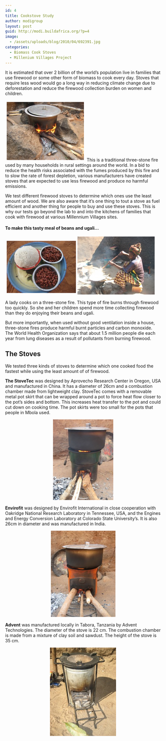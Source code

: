 ```yaml
---
id: 4
title: Cookstove Study
author: modigroup
layout: post
guid: http://modi.buildafrica.org/?p=4
image:
  - /assets/uploads/blog/2010/04/692391.jpg
categories:
  - Biomass Cook Stoves
  - Millenium Villages Project
---
```

It is estimated that over 2 billion of the world’s population live in families that use firewood or some other form of biomass to cook every day. Stoves that require less wood would go a long way in reducing climate change due to deforestation and reduce the firewood collection burden on women and children.

<img class="alignleft" style="margin: 5px;" src="/assets/uploads/projects/posts/cookstove/898825.jpg" alt="Picture" width="250" height="187" /> This is a traditional three-stone fire used by many households in rural settings around the world. In a bid to reduce the health risks associated with the fumes produced by this fire and to slow the rate of forest depletion, various manufacturers have created stoves that are expected to use less firewood and produce no harmful emissions.

We test different firewood stoves to determine which ones use the least amount of wood. We are also aware that it&#8217;s one thing to tout a stove as fuel efficient and another thing for people to buy and use these stoves. This is why our tests go beyond the lab to and into the kitchens of families that cook with firewood at various Millennium Villages sites.

#### To make this tasty meal of beans and ugali&#8230;

<img img class="alignleft" style="margin: 5px;" src="/assets/uploads/projects/posts/cookstove/9432338.jpg" alt="Picture" />![Picture][1]


A lady cooks on a three-stone fire. This type of fire burns through firewood too quickly. So she and her children spend more time collecting firewood than they do enjoying their beans and ugali.

But more importantly, when used without good ventilation inside a house, three-stone fires produce harmful burnt particles and carbon monoxide. The World Health Organization says that about 1.5 million people die each year from lung diseases as a result of pollutants from burning firewood.

## The Stoves

We tested three kinds of stoves to determine which one cooked food the fastest while using the least amount of of firewood.

**The StoveTec** was designed by Aprovecho Research Center in Oregon, USA and manufactured in China. It has a diameter of 26cm and a combustion chamber made from lightweight clay. StoveTec comes with a removable metal pot skirt that can be wrapped around a pot to force heat flow closer to the pot&#8217;s sides and bottom. This increases heat transfer to the pot and could cut down on cooking time. The pot skirts were too small for the pots that people in Mbola used.

<p style="text-align: center;">
  <img class="aligncenter" src="/assets/uploads/projects/posts/cookstove/5045778.jpg" alt="Picture" width="195" height="260" />
</p>

**Envirofit** was designed by Envirofit International in close cooperation with Oakridge National Research Laboratory in Tennessee, USA, and the Engines and Energy Conversion Laboratory at Colorado State University’s. It is also 26cm in diameter and was manufactured in India. 

<p style="text-align: center;">
  <img class="aligncenter" src="/assets/uploads/projects/posts/cookstove/5065805.jpg" alt="Picture" width="209" height="278" />
</p>

**Advent** was manufactured locally in Tabora, Tanzania by Advent Technologies. The diameter of the stove is 22 cm. The combustion chamber is made from a mixture of clay soil and sawdust. The height of the stove is 35 cm.

<p style="text-align: center;">
  <a><img class="aligncenter" src="/assets/uploads/projects/posts/cookstove/4258689.jpg" alt="Picture" /></a>
</p>

 [1]: /assets/uploads/projects/posts/cookstove/4289112.jpg
